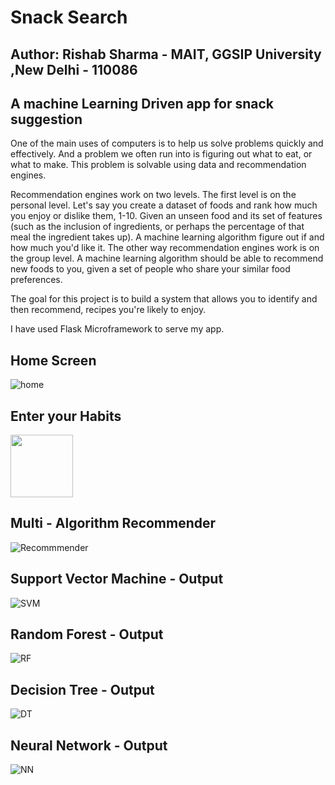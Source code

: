 # Snack Search
## Author: Rishab Sharma - MAIT, GGSIP University ,New Delhi - 110086

## A machine Learning Driven app for snack suggestion

One of the main uses of computers is to help us solve problems quickly and effectively. And a problem we often run into is figuring out what to eat, or what to make. This problem is solvable using data and recommendation engines.

Recommendation engines work on two levels. The first level is on the personal level. Let's say you create a dataset of foods and rank how much you enjoy or dislike them, 1-10. Given an unseen food and its set of features (such as the inclusion of ingredients, or perhaps the percentage of that meal the ingredient takes up). A machine learning algorithm figure out if and how much you'd like it. The other way recommendation engines work is on the group level. A machine learning algorithm should be able to recommend new foods to you, given a set of people who share your similar food preferences.

The goal for this project is to build a system that allows you to identify and then recommend, recipes you're likely to enjoy.

I have used Flask Microframework to serve my app.

## Home Screen

![home](https://github.com/rishab-sharma/snack_search/blob/master/images/Screen%20Shot%202018-02-15%20at%201.53.50%20PM.png)

## Enter your Habits

<img src="https://github.com/rishab-sharma/snack_search/blob/master/images/Screen%20Shot%202018-02-15%20at%201.54.56%20PM.png" height="100">

## Multi - Algorithm Recommender

![Recommmender](https://github.com/rishab-sharma/snack_search/blob/master/images/Screen%20Shot%202018-02-15%20at%201.55.22%20PM.png)

## Support Vector Machine - Output

![SVM](https://github.com/rishab-sharma/snack_search/blob/master/images/Screen%20Shot%202018-02-15%20at%201.55.39%20PM.png)

## Random Forest - Output

![RF](https://github.com/rishab-sharma/snack_search/blob/master/images/Screen%20Shot%202018-02-15%20at%201.55.46%20PM.png)

## Decision Tree - Output

![DT](https://github.com/rishab-sharma/snack_search/blob/master/images/Screen%20Shot%202018-02-15%20at%201.55.54%20PM.png)

## Neural Network - Output

![NN](https://github.com/rishab-sharma/snack_search/blob/master/images/Screen%20Shot%202018-02-15%20at%201.55.58%20PM.png)
